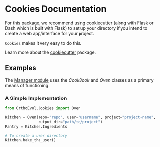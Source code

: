# Cookies Documentation

For this package, we recommend using cookiecutter (along with Flask or Dash which is built with Flask)
to set up your directory if you intend to create a web app/interface for your project.

`Cookies` makes it very easy to do this.

Learn more about the [cookiecutter](https://github.com/audreyr/cookiecutter) package.

## Examples

The [Manager module](https://github.com/datasnakes/OrthoEvolution/tree/master/OrthoEvol/Manager)
uses the _CookBook_ and _Oven_ classes as a primary means of functioning.

### A Simple Implementation

```python
from OrthoEvol.Cookies import Oven

Kitchen = Oven(repo="repo", user="username", project="project-name",
               output_dir="path/to/project")
Pantry = Kitchen.Ingredients

# To create a user directory
Kitchen.bake_the_user()
```
